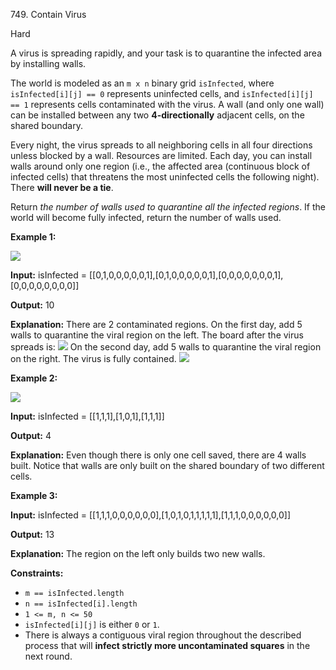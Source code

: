 749\. Contain Virus

Hard

A virus is spreading rapidly, and your task is to quarantine the infected area by installing walls.

The world is modeled as an `m x n` binary grid `isInfected`, where `isInfected[i][j] == 0` represents uninfected cells, and `isInfected[i][j] == 1` represents cells contaminated with the virus. A wall (and only one wall) can be installed between any two **4-directionally** adjacent cells, on the shared boundary.

Every night, the virus spreads to all neighboring cells in all four directions unless blocked by a wall. Resources are limited. Each day, you can install walls around only one region (i.e., the affected area (continuous block of infected cells) that threatens the most uninfected cells the following night). There **will never be a tie**.

Return _the number of walls used to quarantine all the infected regions_. If the world will become fully infected, return the number of walls used.

**Example 1:**

![](https://assets.leetcode.com/uploads/2021/06/01/virus11-grid.jpg)

**Input:** isInfected = [[0,1,0,0,0,0,0,1],[0,1,0,0,0,0,0,1],[0,0,0,0,0,0,0,1],[0,0,0,0,0,0,0,0]]

**Output:** 10

**Explanation:** There are 2 contaminated regions. On the first day, add 5 walls to quarantine the viral region on the left. The board after the virus spreads is: ![](https://assets.leetcode.com/uploads/2021/06/01/virus12edited-grid.jpg) On the second day, add 5 walls to quarantine the viral region on the right. The virus is fully contained. ![](https://assets.leetcode.com/uploads/2021/06/01/virus13edited-grid.jpg)

**Example 2:**

![](https://assets.leetcode.com/uploads/2021/06/01/virus2-grid.jpg)

**Input:** isInfected = [[1,1,1],[1,0,1],[1,1,1]]

**Output:** 4

**Explanation:** Even though there is only one cell saved, there are 4 walls built. Notice that walls are only built on the shared boundary of two different cells.

**Example 3:**

**Input:** isInfected = [[1,1,1,0,0,0,0,0,0],[1,0,1,0,1,1,1,1,1],[1,1,1,0,0,0,0,0,0]]

**Output:** 13

**Explanation:** The region on the left only builds two new walls.

**Constraints:**

*   `m == isInfected.length`
*   `n == isInfected[i].length`
*   `1 <= m, n <= 50`
*   `isInfected[i][j]` is either `0` or `1`.
*   There is always a contiguous viral region throughout the described process that will **infect strictly more uncontaminated squares** in the next round.